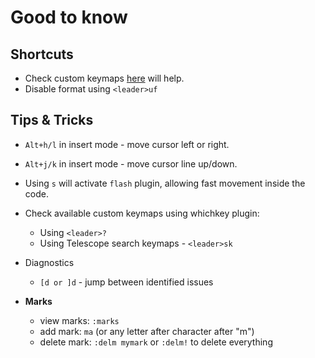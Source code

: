 # Good to know

## Shortcuts

* Check custom keymaps [here](../lua/config/keymaps.lua) will help.
* Disable format using `<leader>uf`

## Tips & Tricks

* `Alt+h/l` in insert mode - move cursor left or right.
* `Alt+j/k` in insert mode - move cursor line up/down.

* Using `s` will activate `flash` plugin, allowing fast movement inside the code.

* Check available custom keymaps using whichkey plugin:
  * Using `<leader>?`
  * Using Telescope search keymaps - `<leader>sk`

* Diagnostics
  * `[d or ]d` - jump between identified issues

* **Marks**
  * view marks: `:marks`
  * add mark: `ma` (or any letter after character after "m")
  * delete mark: `:delm mymark` or `:delm!` to delete everything
